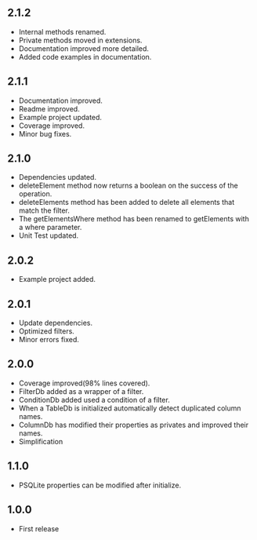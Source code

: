 ## 2.1.2
* Internal methods renamed.
* Private methods moved in extensions.
* Documentation improved more detailed.
* Added code examples in documentation.

## 2.1.1
* Documentation improved.
* Readme improved.
* Example project updated.
* Coverage improved.
* Minor bug fixes.

## 2.1.0
* Dependencies updated. 
* deleteElement method now returns a boolean on the success of the operation.
* deleteElements method has been added to delete all elements that match the filter.
* The getElementsWhere method has been renamed to getElements with a where parameter.
* Unit Test updated.

## 2.0.2
* Example project added.

## 2.0.1
* Update dependencies.
* Optimized filters.
* Minor errors fixed.

## 2.0.0
* Coverage improved(98% lines covered).
* FilterDb added as a wrapper of a filter.
* ConditionDb added used a condition of a filter.
* When a TableDb is initialized automatically detect duplicated column names.
* ColumnDb has modified their properties as privates and improved their names.
* Simplification 

## 1.1.0
* PSQLite properties can be modified after initialize.

## 1.0.0
* First release
